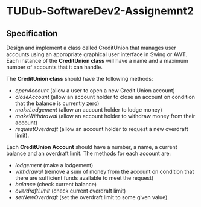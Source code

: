 # TUDub-SoftwareDev2-Assignemnt2

## Specification

Design and implement a class called CreditUnion that manages user accounts using an appropriate graphical user interface in Swing or AWT. Each instance of the **CreditUnion class** will have a name and a maximum number of accounts that it can handle.

The **CreditUnion class** should have the following methods:

- *openAccount* (allow a user to open a new Credit Union account)
- *closeAccount* (allow an account holder to close an account on condition that the balance is currently zero)
- *makeLodgement* (allow an account holder to lodge money)
- *makeWithdrawal* (allow an account holder to withdraw money from their account)
- *requestOverdraft* (allow an account holder to request a new overdraft limit).

Each **CreditUnion Account** should have a number, a name, a current balance and an overdraft limit. The methods for each account are:

- *lodgement* (make a lodgement)
- *withdrawal* (remove a sum of money from the account on condition that there are sufficient funds available to meet the request)
- *balance* (check current balance)
- *overdraftLimit* (check current overdraft limit)
- *setNewOverdraft* (set the overdraft limit to some given value).
